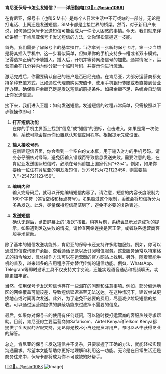 **肯尼亚保号卡怎么发短信？——详细指南[[TG💪+ @esim1088](https://t.me/s/esim1088)]**

在肯尼亚，保号卡（也叫SIM卡）是每个人日常生活中不可或缺的一部分。无论是打电话、上网还是发送短信，SIM卡都是连接世界的桥梁。然而，对于新用户来说，如何通过保号卡发送短信可能会成为一件令人困惑的事情。今天，我们就来详细讲解一下肯尼亚保号卡发送短信的方法，让你轻松掌握这一技能。

首先，我们需要了解保号卡的基本操作。当你拿到一张新的保号卡时，第一步当然是将其插入手机中。这一步看似简单，但如果你的手机支持多卡槽或者双卡模式，记得选择正确的卡槽插入。插入后，开机并等待网络信号的加载。通常情况下，运营商会在几分钟内为你分配一个临时号码，并提示你进行激活。

激活完成后，你需要确认自己的账户是否已经充值。在肯尼亚，大部分运营商都支持多种充值方式，比如通过代理商购买充值卡、使用手机银行转账或者直接到营业厅办理。确保账户余额充足是发送短信的前提条件。如果余额不足，系统会自动阻止你发送信息。

接下来，我们进入正题：如何发送短信。发送短信的过程非常简单，只需按照以下步骤操作即可：

1. **打开短信功能**  
   在你的手机主界面上找到“信息”或“短信”的图标，点击进入。如果是第一次使用，系统可能会提示你设置默认短信应用程序。根据提示完成设置。

2. **输入接收号码**  
   在新建短信界面，你会看到一个空白的文本框，用于输入对方的手机号码。请务必仔细核对号码，避免因输入错误而导致信息发送失败。需要注意的是，在肯尼亚发送国际短信时，必须在号码前加上国家代码“+254”。例如，如果你要给一位住在肯尼亚的朋友发短信，对方号码为721123456，则需要输入“+254721123456”。

3. **编辑内容**  
   输入完号码后，就可以开始编辑短信内容了。请注意，短信的内容长度限制为160个字符（包括空格和标点符号）。如果超过这个限制，系统会将短信拆分为多条发送。此外，尽量保持短信简洁明了，避免不必要的复杂表述。

4. **发送短信**  
   确认无误后，点击屏幕上的“发送”按钮。稍等片刻，系统会显示发送成功的提示。如果遇到发送失败的情况，请检查网络连接是否正常，或者联系运营商客服寻求帮助。

除了基本的短信发送功能外，肯尼亚的保号卡还支持许多附加服务。例如，你可以通过短信查询账户余额、查看通话记录以及订阅增值服务。这些服务通常以特定格式的指令触发，具体操作方法可以在运营商的官方网站上找到。另外，随着智能手机的普及，越来越多的应用程序开始替代传统的短信功能。例如，WhatsApp、Telegram等即时通讯工具不仅支持文字交流，还能实现语音通话和视频聊天，功能更加丰富。

当然，使用保号卡发送短信也存在一些潜在的问题和注意事项。例如，部分偏远地区的网络覆盖可能较差，导致短信延迟甚至无法送达。在这种情况下，建议尝试更换地点或时间再次发送。此外，为了避免不必要的费用，尽量减少垃圾短信的接收。可以通过运营商提供的屏蔽功能来过滤掉不需要的信息。

最后，如果你对保号卡的使用有任何疑问，可以随时拨打运营商的客服热线寻求帮助。目前，肯尼亚的主要运营商如Safaricom、Airtel Kenya和Telkom Kenya都提供了全天候的客服支持，无论你是技术小白还是资深用户，都可以从中获得专业的解答。

总之，肯尼亚的保号卡发送短信并不复杂，只要掌握了正确的方法，就能轻松实现沟通需求。希望本文能帮助你更好地理解和利用这一功能。无论是在日常生活还是商务往来中，保号卡都将成为你不可或缺的好帮手。

[[TG💪+ @esim1088](https://t.me/s/esim1088) ![Image](https://i.postimg.cc/4NQfJmqS/Snipaste-2025-05-13-00-14-12.png)]
